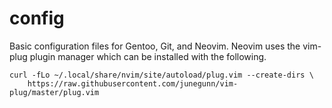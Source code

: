 # config
Basic configuration files for Gentoo, Git, and Neovim. Neovim uses the vim-plug
plugin manager which can be installed with the following.

```
curl -fLo ~/.local/share/nvim/site/autoload/plug.vim --create-dirs \
    https://raw.githubusercontent.com/junegunn/vim-plug/master/plug.vim
```

